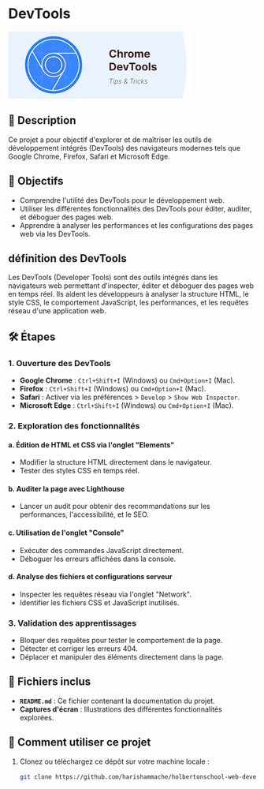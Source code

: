 # DevTools




![Logo DevTools](./img/devtools.png) 




## 📖 Description  
Ce projet a pour objectif d'explorer et de maîtriser les outils de développement intégrés (DevTools) des navigateurs modernes tels que Google Chrome, Firefox, Safari et Microsoft Edge.

## 🎯 Objectifs  
- Comprendre l'utilité des DevTools pour le développement web.  
- Utiliser les différentes fonctionnalités des DevTools pour éditer, auditer, et déboguer des pages web.  
- Apprendre à analyser les performances et les configurations des pages web via les DevTools.

## définition des DevTools
Les DevTools (Developer Tools) sont des outils intégrés dans les navigateurs web permettant d'inspecter, éditer et déboguer des pages web en temps réel. Ils aident les développeurs à analyser la structure HTML, le style CSS, le comportement JavaScript, les performances, et les requêtes réseau d'une application web.

## 🛠️ Étapes  
### 1. Ouverture des DevTools  
- **Google Chrome** : `Ctrl+Shift+I` (Windows) ou `Cmd+Option+I` (Mac).  
- **Firefox** : `Ctrl+Shift+I` (Windows) ou `Cmd+Option+I` (Mac).  
- **Safari** : Activer via les préférences > `Develop` > `Show Web Inspector`.  
- **Microsoft Edge** : `Ctrl+Shift+I` (Windows) ou `Cmd+Option+I` (Mac).  

### 2. Exploration des fonctionnalités  
#### a. **Édition de HTML et CSS via l'onglet "Elements"**  
- Modifier la structure HTML directement dans le navigateur.  
- Tester des styles CSS en temps réel.  

#### b. **Auditer la page avec Lighthouse**  
- Lancer un audit pour obtenir des recommandations sur les performances, l'accessibilité, et le SEO.  

#### c. **Utilisation de l'onglet "Console"**  
- Exécuter des commandes JavaScript directement.  
- Déboguer les erreurs affichées dans la console.  

#### d. **Analyse des fichiers et configurations serveur**  
- Inspecter les requêtes réseau via l'onglet "Network".  
- Identifier les fichiers CSS et JavaScript inutilisés.  

### 3. Validation des apprentissages  
- Bloquer des requêtes pour tester le comportement de la page.  
- Détecter et corriger les erreurs 404.  
- Déplacer et manipuler des éléments directement dans la page.  

## 📂 Fichiers inclus  
- **`README.md`** : Ce fichier contenant la documentation du projet.  
- **Captures d'écran** : Illustrations des différentes fonctionnalités explorées.  

## 🚀 Comment utiliser ce projet  
1. Clonez ou téléchargez ce dépôt sur votre machine locale :  
   ```bash
   git clone https://github.com/harishammache/holbertonschool-web-development/tree/main/developer_tools